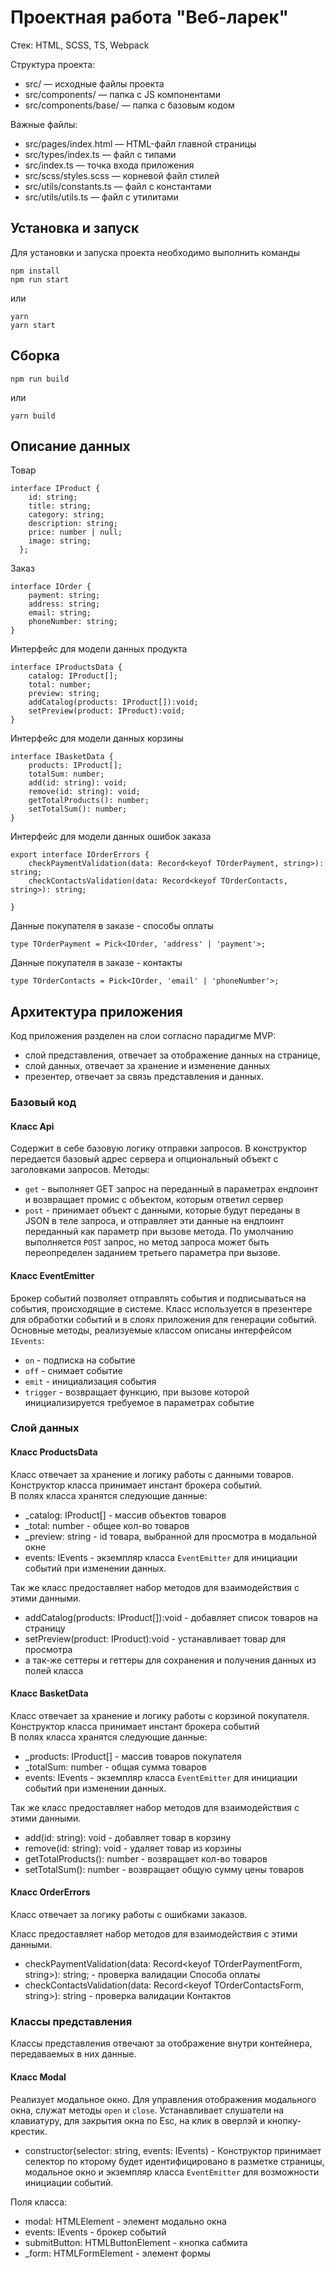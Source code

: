# Проектная работа "Веб-ларек"

Стек: HTML, SCSS, TS, Webpack

Структура проекта:
- src/ — исходные файлы проекта
- src/components/ — папка с JS компонентами
- src/components/base/ — папка с базовым кодом

Важные файлы:
- src/pages/index.html — HTML-файл главной страницы
- src/types/index.ts — файл с типами
- src/index.ts — точка входа приложения
- src/scss/styles.scss — корневой файл стилей
- src/utils/constants.ts — файл с константами
- src/utils/utils.ts — файл с утилитами

## Установка и запуск
Для установки и запуска проекта необходимо выполнить команды

```
npm install
npm run start
```

или

```
yarn
yarn start
```
## Сборка

```
npm run build
```

или

```
yarn build
```

## Описание данных 

Товар

```
interface IProduct {
    id: string;
    title: string;
    category: string;
    description: string;
    price: number | null;
    image: string;
  };
```

Заказ

```
interface IOrder {
    payment: string;
    address: string;
    email: string;
    phoneNumber: string;
}
```

Интерфейс для модели данных продукта

```
interface IProductsData {
    catalog: IProduct[];
    total: number;
    preview: string;
    addCatalog(products: IProduct[]):void;
    setPreview(product: IProduct):void;
}
```

Интерфейс для модели данных корзины

```
interface IBasketData {
    products: IProduct[];
    totalSum: number;
    add(id: string): void;
    remove(id: string): void;
    getTotalProducts(): number;
    setTotalSum(): number;
}
```

Интерфейс для модели данных ошибок заказа
```
export interface IOrderErrors {
    checkPaymentValidation(data: Record<keyof TOrderPayment, string>): string;
    checkContactsValidation(data: Record<keyof TOrderContacts, string>): string;

}
```

Данные покупателя в заказе - способы оплаты

```
type TOrderPayment = Pick<IOrder, 'address' | 'payment'>;
```

Данные покупателя в заказе - контакты

```
type TOrderContacts = Pick<IOrder, 'email' | 'phoneNumber'>;
```


## Архитектура приложения

Код приложения разделен на слои согласно парадигме MVP: 
- слой представления, отвечает за отображение данных на странице, 
- слой данных, отвечает за хранение и изменение данных
- презентер, отвечает за связь представления и данных.

### Базовый код

#### Класс Api
Содержит в себе базовую логику отправки запросов. В конструктор передается базовый адрес сервера и опциональный объект с заголовками запросов.
Методы: 
- `get` - выполняет GET запрос на переданный в параметрах ендпоинт и возвращает промис с объектом, которым ответил сервер
- `post` - принимает объект с данными, которые будут переданы в JSON в теле запроса, и отправляет эти данные на ендпоинт переданный как параметр при вызове метода. По умолчанию выполняется `POST` запрос, но метод запроса может быть переопределен заданием третьего параметра при вызове.

#### Класс EventEmitter
Брокер событий позволяет отправлять события и подписываться на события, происходящие в системе. Класс используется в презентере для обработки событий и в слоях приложения для генерации событий.  
Основные методы, реализуемые классом описаны интерфейсом `IEvents`:
- `on` - подписка на событие
- `off` - снимает событие
- `emit` - инициализация события
- `trigger` - возвращает функцию, при вызове которой инициализируется требуемое в параметрах событие   

### Слой данных

#### Класс ProductsData
Класс отвечает за хранение и логику работы с данными товаров.\
Конструктор класса принимает инстант брокера событий.\
В полях класса хранятся следующие данные:
- _catalog: IProduct[] - массив объектов товаров
- _total: number - общее кол-во товаров
- _preview: string - id товара, выбранной для просмотра в модальной окне
- events: IEvents - экземпляр класса `EventEmitter` для инициации событий при изменении данных.

Так же класс предоставляет набор методов для взаимодействия с этими данными.
- addCatalog(products: IProduct[]):void - добавляет список товаров на страницу
- setPreview(product: IProduct):void - устанавливает товар для просмотра
- а так-же сеттеры и геттеры для сохранения и получения данных из полей класса

#### Класс BasketData
Класс отвечает за хранение и логику работы с корзиной покупателя.\
Конструктор класса принимает инстант брокера событий\
В полях класса хранятся следующие данные:
- _products: IProduct[] - массив товаров покупателя
- _totalSum: number - общая сумма товаров
- events: IEvents - экземпляр класса `EventEmitter` для инициации событий при изменении данных.

Так же класс предоставляет набор методов для взаимодействия с этими данными.
- add(id: string): void - добавляет товар в корзину
- remove(id: string): void - удаляет товар из корзины
- getTotalProducts(): number - возвращает кол-во товаров
- setTotalSum(): number - возвращает общую сумму цены товаров

#### Класс OrderErrors
Класс отвечает за логику работы с ошибками заказов.

Класс предоставляет набор методов для взаимодействия с этими данными.
- checkPaymentValidation(data: Record<keyof TOrderPaymentForm, string>): string; - проверка валидации Способа оплаты
- checkContactsValidation(data: Record<keyof TOrderContactsForm, string>): string - проверка валидации Контактов

### Классы представления
Классы представления  отвечают за отображение внутри контейнера, передаваемых в них данные.

#### Класс Modal
Реализует  модальное окно. Для управления отображения модального окна, служат методы `open` и `close`. Устанавливает слушатели на клавиатуру, для закрытия окна по Esc, на клик в оверлэй и кнопку-крестик.

- constructor(selector: string, events: IEvents) - Конструктор принимает селектор по кторому будет идентифицировано в разметке страницы, модальное окно и экземпляр класса `EventEmitter` для возможности инициации событий.

Поля класса:
- modal: HTMLElement - элемент модально окна
- events: IEvents - брокер событий
- submitButton: HTMLButtonElement - кнопка сабмита
- _form: HTMLFormElement - элемент формы









